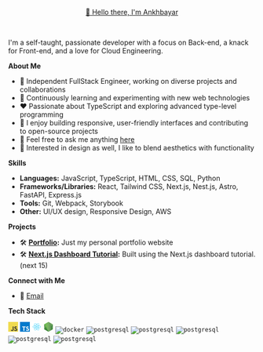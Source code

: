 
<p align="center"><a href="https://anchan-portfolio.netlify.app/">🙋 Hello there, I'm Ankhbayar</a></p>

<br />

I'm a self-taught, passionate developer with a focus on Back-end, a knack for Front-end, and a love for Cloud Engineering.

**About Me**

- 💼 Independent FullStack Engineer, working on diverse projects and collaborations
- 🌱 Continuously learning and experimenting with new web technologies
- ❤️ Passionate about TypeScript and exploring advanced type-level programming
- 🚀 I enjoy building responsive, user-friendly interfaces and contributing to open-source projects
- 💬 Feel free to ask me anything [here](https://github.com/Anhaachan/Anhaachan/issues)
- 🎨 Interested in design as well, I like to blend aesthetics with functionality


**Skills**

- **Languages:** JavaScript, TypeScript, HTML, CSS, SQL, Python
- **Frameworks/Libraries:** React, Tailwind CSS, Next.js, Nest.js, Astro, FastAPI, Express.js
- **Tools:** Git, Webpack, Storybook
- **Other:** UI/UX design, Responsive Design, AWS

**Projects**

- 🛠️ **[Portfolio](https://anchan-portfolio.netlify.app):** Just my personal portfolio website
- 🛠️ **[Next.js Dashboard Tutorial](https://nextjs-dashboard-back.vercel.app):** Built using the Next.js dashboard tutorial.(next 15)


**Connect with Me**

- 📧 [Email](mailto:anhaad2434@gmail.com)


**Tech Stack**


<code><img height="20" alt="javascript" src="https://raw.githubusercontent.com/github/explore/80688e429a7d4ef2fca1e82350fe8e3517d3494d/topics/javascript/javascript.png"></code>
<code><img height="20" alt="typescript" src="https://raw.githubusercontent.com/github/explore/80688e429a7d4ef2fca1e82350fe8e3517d3494d/topics/typescript/typescript.png"></code>
<code><img height="20" alt="react" src="https://raw.githubusercontent.com/github/explore/80688e429a7d4ef2fca1e82350fe8e3517d3494d/topics/react/react.png"></code>
<code><img height="20" alt="nodejs" src="https://raw.githubusercontent.com/github/explore/80688e429a7d4ef2fca1e82350fe8e3517d3494d/topics/nodejs/nodejs.png"></code> 
<code><img heigth="20" alt="docker" width="20" alt="docker" src="https://cdn.jsdelivr.net/gh/devicons/devicon@latest/icons/docker/docker-original.svg"/></code>
<code><img heigth="20" alt="postgresql" width="20" alt="docker" src="https://cdn.jsdelivr.net/gh/devicons/devicon@latest/icons/postgresql/postgresql-original.svg"></code>
<code><img heigth="20" alt="postgresql" width="20" alt="aws" src="https://cdn.jsdelivr.net/gh/devicons/devicon@latest/icons/amazonwebservices/amazonwebservices-plain-wordmark.svg"></code>
<code><img heigth="20" alt="postgresql" width="20" alt="fastapi" src="https://cdn.jsdelivr.net/gh/devicons/devicon@latest/icons/fastapi/fastapi-original.svg"></code>
<code><img heigth="20" alt="postgresql" width="20" alt="nestjs" src="https://cdn.jsdelivr.net/gh/devicons/devicon@latest/icons/nestjs/nestjs-original.svg"></code>
<code><img heigth="20" alt="postgresql" width="20" alt="nextjs" src="https://cdn.jsdelivr.net/gh/devicons/devicon@latest/icons/nextjs/nextjs-original.svg"></code>
<!-- <code><img height="20" alt="graphql" src="https://raw.githubusercontent.com/github/explore/5c058a388828bb5fde0bcafd4bc867b5bb3f26f3/topics/graphql/graphql.png"></code> -->
